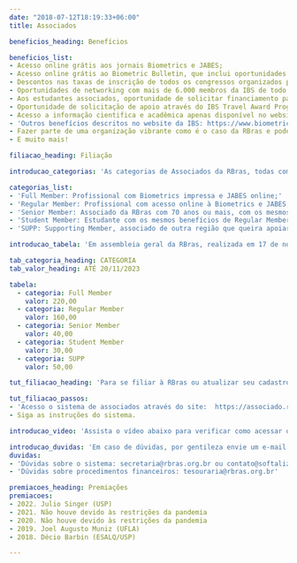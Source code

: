```yaml
---
date: "2018-07-12T18:19:33+06:00"
title: Associados

beneficios_heading: Benefícios

beneficios_list:
- Acesso online grátis aos jornais Biometrics e JABES;
- Acesso online grátis ao Biometric Bulletin, que inclui oportunidades de carreira, listas de congressos internacionais, e notícias das regiões e networks da IBS;
- Descontos nas taxas de inscrição de todos os congressos organizados pela IBS, RBras, ABE, SPE, e todas as regiões e networks da IBS;
- Oportunidades de networking com mais de 6.000 membros da IBS de todo o mundo;
- Aos estudantes associados, oportunidade de solicitar financiamento para participação nos eventos da RBras e da IBS;
- Oportunidade de solicitação de apoio através do IBS Travel Award Program para participação nos eventos da IBS, das suas regiões e networks;
- Acesso a informação cientifica e acadêmica apenas disponível no website da IBS, apenas para associados;
- 'Outros benefícios descritos no website da IBS: https://www.biometricsociety.org/membership/member-benefits/;'
- Fazer parte de uma organização vibrante como é o caso da RBras e poder contribuir para a sociedade;
- E muito mais!

filiacao_heading: Filiação

introducao_categorias: 'As categorias de Associados da RBras, todas com direito aos benefícios listados acima, são:'

categorias_list:
- 'Full Member: Profissional com Biometrics impressa e JABES online;'
- 'Regular Member: Profissional com acesso online à Biometrics e JABES;'
- 'Senior Member: Associado da RBras com 70 anos ou mais, com os mesmos benefícios de Regular Member;'
- 'Student Member: Estudante com os mesmos benefícios de Regular Member (apresentar documento de matrícula);'
- 'SUPP: Supporting Member, associado de outra região que queira apoiar a RBras.'

introducao_tabela: 'Em assembleia geral da RBras, realizada em 17 de novembro de 2022 realizada no Majestic Palace Hotel, localizado na cidade de Florianópolis – SC, foram aprovados os valores (em reais) e prazos para pagamento das anuidades referentes ao ano de 2023 como segue:'

tab_categoria_heading: CATEGORIA
tab_valor_heading: ATÉ 20/11/2023

tabela:
  - categoria: Full Member
    valor: 220,00
  - categoria: Regular Member
    valor: 160,00
  - categoria: Senior Member
    valor: 40,00
  - categoria: Student Member
    valor: 30,00
  - categoria: SUPP
    valor: 50,00

tut_filiacao_heading: 'Para se filiar à RBras ou atualizar seu cadastro siga os seguintes passos:'

tut_filiacao_passos:
- 'Acesso o sistema de associados através do site:  https://associado.rbras.softaliza.com.br/'
- Siga as instruções do sistema. 

introducao_video: 'Assista o vídeo abaixo para verificar como acessar o sistema e sua conta/login:'

introducao_duvidas: 'Em caso de dúvidas, por gentileza envie um e-mail para:'
duvidas:
- 'Dúvidas sobre o sistema: secretaria@rbras.org.br ou contato@softaliza.com.br'
- 'Dúvidas sobre procedimentos financeiros: tesouraria@rbras.org.br'

premiacoes_heading: Premiações
premiacoes:
- 2022. Julio Singer (USP)
- 2021. Não houve devido às restrições da pandemia
- 2020. Não houve devido às restrições da pandemia
- 2019. Joel Augusto Muniz (UFLA)
- 2018. Décio Barbin (ESALQ/USP)

---
```

